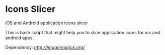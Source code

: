 # Icons Slicer
iOS and Android application icons slicer

This is bash script that might help you to slice application icons for ios and android apps.

Dependency:
  *http://imagemagick.org/*
